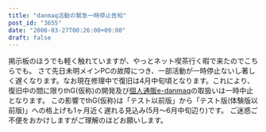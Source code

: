 ```yaml
---
title: "danmaq活動の緊急一時停止告知"
post_id: "3655"
date: "2008-03-27T00:26:00+09:00"
draft: false
---
```



掲示板のほうでも軽く触れていますが、やっとネット喫茶行く暇で来たのでこちらでも。 さて先日未明メインPCの故障につき、一部活動が一時停止ないし著しく遅くなります。なお現在修理中で復旧は4月中旬頃となります。これにより、復旧中の間に限りthG(仮称)の開発及び[個人通販e-danmaq](http://e.danmaq.com/)の取扱いは一時中止となります。 この影響でthG(仮称)は「テスト以前版」から「テスト版(体験版以前版)」への格上げも1ヶ月近く遅れる見込み(5月～6月中旬辺り)です。 ご迷惑ご不便をおかけしますがご理解のほどお願いします。
